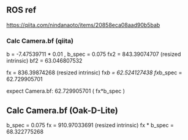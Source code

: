## ROS ref
https://qiita.com/nindanaoto/items/20858eca08aad90b5bab

### Calc Camera.bf (qiita)
b = -7.47539711 * 0.01 , b_spec = 0.075
fx2 = 843.39074707 (resized intrinsic)
bf2 = 63.046807532

fx = 836.39874268 (resized intrinsic)
fx*b = 62.524127438
fx*b_spec = 62.729905701

expect Camera.bf: 62.729905701 ( fx*b_spec )

## Calc Camera.bf (Oak-D-Lite)
b_spec = 0.075
fx = 910.97033691  (resized intrinsic)
fx * b_spec = 68.322775268


